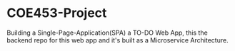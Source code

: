 # COE453-Project
Building a Single-Page-Application(SPA) a TO-DO Web App, this the backend repo for this web app
and it's built as a Microservice Architecture.
